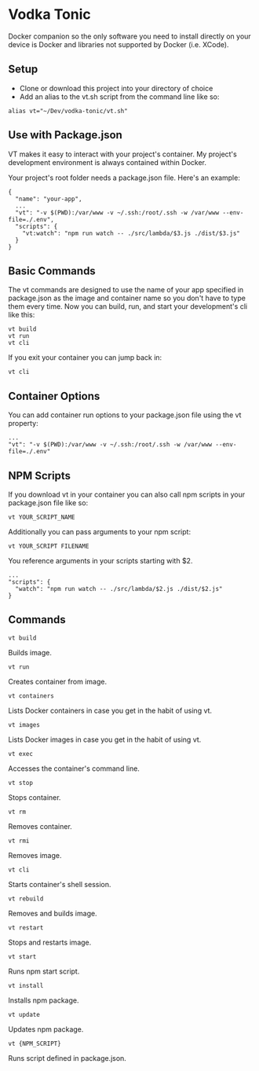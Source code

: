 # Vodka Tonic

Docker companion so the only software you need to install directly on your device is Docker and libraries not supported by Docker (i.e. XCode).

## Setup

- Clone or download this project into your directory of choice
- Add an alias to the vt.sh script from the command line like so:

```
alias vt="~/Dev/vodka-tonic/vt.sh"
```

## Use with Package.json

VT makes it easy to interact with your project's container. My project's development environment is always contained within Docker.

Your project's root folder needs a package.json file. Here's an example:
```
{
  "name": "your-app",
  ...
  "vt": "-v $(PWD):/var/www -v ~/.ssh:/root/.ssh -w /var/www --env-file=./.env",
  "scripts": {
    "vt:watch": "npm run watch -- ./src/lambda/$3.js ./dist/$3.js"
  }
}
```

## Basic Commands

The vt commands are designed to use the name of your app specified in package.json as the image and container name so you don't have to type them every time. Now you can build, run, and start your development's cli like this:

```
vt build
vt run
vt cli
```

If you exit your container you can jump back in:
```
vt cli
```

## Container Options

You can add container run options to your package.json file using the vt property:

```
...
"vt": "-v $(PWD):/var/www -v ~/.ssh:/root/.ssh -w /var/www --env-file=./.env"
```

## NPM Scripts

If you download vt in your container you can also call npm scripts in your package.json file like so:
```
vt YOUR_SCRIPT_NAME
```
Additionally you can pass arguments to your npm script:
```
vt YOUR_SCRIPT FILENAME
```
You reference arguments in your scripts starting with $2.

```
...
"scripts": {
  "watch": "npm run watch -- ./src/lambda/$2.js ./dist/$2.js"
}
```

## Commands

```
vt build
```
Builds image.


```
vt run
```
Creates container from image.


```
vt containers
```
Lists Docker containers in case you get in the habit of using vt.


```
vt images
```
Lists Docker images in case you get in the habit of using vt.


```
vt exec
```
Accesses the container's command line.


```
vt stop
```
Stops container.


```
vt rm
```
Removes container.


```
vt rmi
```
Removes image.


```
vt cli
```
Starts container's shell session.


```
vt rebuild
```
Removes and builds image.


```
vt restart
```
Stops and restarts image.


```
vt start
```
Runs npm start script.


```
vt install
```
Installs npm package.


```
vt update
```
Updates npm package.


```
vt {NPM_SCRIPT}
```
Runs script defined in package.json.